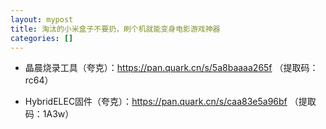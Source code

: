 ```yaml
---
layout: mypost
title: 淘汰的小米盒子不要扔，刷个机就能变身电影游戏神器
categories: []
---
```


- 晶晨烧录工具（夸克）：<https://pan.quark.cn/s/5a8baaaa265f> （提取码：rc64）

- HybridELEC固件（夸克）：<https://pan.quark.cn/s/caa83e5a96bf> （提取码：1A3w）